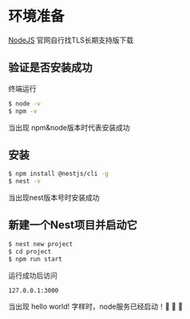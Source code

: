 
# 环境准备
[NodeJS](https://nodejs.org/en) 官网自行找TLS长期支持版下载

## 验证是否安装成功
终端运行

```bash
$ node -v
$ npm -v
```

当出现 npm&node版本时代表安装成功

## 安装

``` bash
$ npm install @nestjs/cli -g
$ nest -v
```
当出现nest版本号时安装成功

## 新建一个Nest项目并启动它
``` bash
$ nest new project
$ cd project
$ npm run start
```
运行成功后访问
``` bash
127.0.0.1:3000
```
当出现 hello world! 字样时，node服务已经启动！:clap: :clap: :clap:
